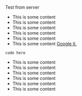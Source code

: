 Test from server

- This is some content
- This is some content
- This is some content
- This is some content
- This is some content
- This is some content [Google it.](http://www.google.com)

`code here`

- This is some content
- This is some content
- This is some content
- This is some content
- This is some content
- This is some content
